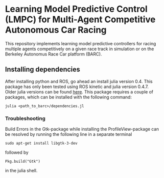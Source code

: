 # Learning Model Predictive Control (LMPC) for Multi-Agent Competitive Autonomous Car Racing

This repository implements learning model predictive controllers for racing multiple agents competitively on a given race track in simulation or on the Berkeley Autonomus Race Car platform (BARC). 

## Installing dependencies
After installing python and ROS, go ahead an install julia version 0.4. This package has only been tested using ROS kinetic and julia version 0.4.7. Older julia versions can be found [here](https://julialang.org/downloads/oldreleases.html). This package requires a couple of packages, which can be installed with the following command: 
```
julia <path_to_barc>/dependencies.jl
```

### Troubleshooting
Build Errors in the Gtk-package while installing the ProfileView-package can be resolved by running the following line in a separate terminal
```
sudo apt-get install libgtk-3-dev
```
followed by 
```
Pkg.build("Gtk")
```
in the julia shell.

